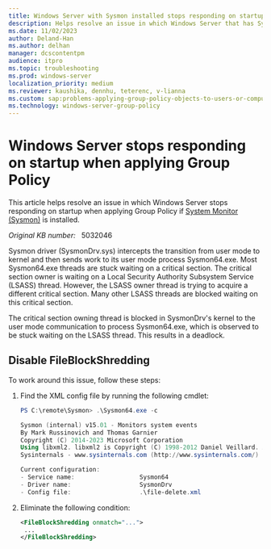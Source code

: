```yaml
---
title: Windows Server with Sysmon installed stops responding on startup when applying Group Policy 
description: Helps resolve an issue in which Windows Server that has Sysmon installed stops responding on startup when applying Group Policy. 
ms.date: 11/02/2023
author: Deland-Han
ms.author: delhan
manager: dcscontentpm
audience: itpro
ms.topic: troubleshooting
ms.prod: windows-server
localization_priority: medium
ms.reviewer: kaushika, dennhu, teterenc, v-lianna
ms.custom: sap:problems-applying-group-policy-objects-to-users-or-computers, csstroubleshoot, ikb2lmc
ms.technology: windows-server-group-policy
---
```

# Windows Server stops responding on startup when applying Group Policy

This article helps resolve an issue in which Windows Server stops responding on startup when applying Group Policy if [System Monitor (Sysmon)](/sysinternals/downloads/sysmon) is installed.

_Original KB number:_ &nbsp; 5032046

Sysmon driver (SysmonDrv.sys) intercepts the transition from user mode to kernel and then sends work to its user mode process Sysmon64.exe. Most Sysmon64.exe threads are stuck waiting on a critical section. The critical section owner is waiting on a Local Security Authority Subsystem Service (LSASS) thread. However, the LSASS owner thread is trying to acquire a different critical section. Many other LSASS threads are blocked waiting on this critical section.

The critical section owning thread is blocked in SysmonDrv's kernel to the user mode communication to process Sysmon64.exe, which is observed to be stuck waiting on the LSASS thread. This results in a deadlock.

## Disable FileBlockShredding

To work around this issue, follow these steps:

1. Find the XML config file by running the following cmdlet:

    ```powershell
    PS C:\remote\Sysmon> .\Sysmon64.exe -c
    
    Sysmon (internal) v15.01 - Monitors system events
    By Mark Russinovich and Thomas Garnier
    Copyright (C) 2014-2023 Microsoft Corporation
    Using libxml2. libxml2 is Copyright (C) 1998-2012 Daniel Veillard. All Rights Reserved.
    Sysinternals - www.sysinternals.com (http://www.sysinternals.com/)
    
    Current configuration:
    - Service name:                  Sysmon64
    - Driver name:                   SysmonDrv
    - Config file:                   .\file-delete.xml
    ```

2. Eliminate the following condition:

    ```xml
    <FileBlockShredding onmatch="...">
     ...
    </FileBlockShredding>
    ```
